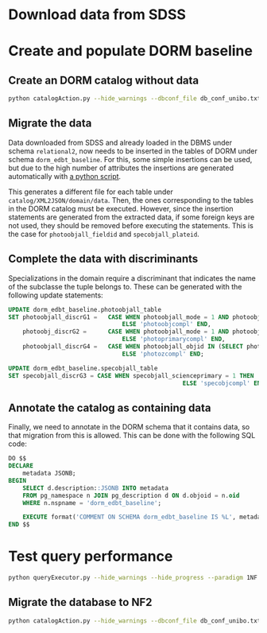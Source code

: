 # Download data from SDSS

# Create and populate DORM baseline

## Create an DORM catalog without data

```bash
python catalogAction.py --hide_warnings --dbconf_file db_conf_unibo.txt --dbschema dorm_edbt_baseline --supersede --create design --paradigm 1NF --dsg_fmt XML --dsg_spec 1NF/SDSS_simple_baseline
```

## Migrate the data

Data downloaded from SDSS and already loaded in the DBMS under schema `relational2`, now needs to be inserted in the tables of DORM under schema `dorm_edbt_baseline`. 
For this, some simple insertions can be used, but due to the high number of attributes the insertions are generated automatically with [a python script](catalog/XML2JSON/domain/SQL2INSERT.py). 

This generates a different file for each table under `catalog/XML2JSON/domain/data`.
Then, the ones corresponding to the tables in the DORM catalog must be executed.
However, since the insertion statements are generated from the extracted data, if some foreign keys are not used, they should be removed before executing the statements.
This is the case for `photoobjall_fieldid` and `specobjall_plateid`.

## Complete the data with discriminants

Specializations in the domain require a discriminant that indicates the name of the subclasse the tuple belongs to.
These can be generated with the following update statements:

```sql
UPDATE dorm_edbt_baseline.photoobjall_table
SET photoobjall_discrG1 =   CASE WHEN photoobjall_mode = 1 AND photoobjall_clean = 1 THEN 'photoobj'
								ELSE 'photoobjcompl' END,
	photoobj_discrG2 =      CASE WHEN photoobjall_mode = 1 AND photoobjall_clean = 1 AND (photoobjall_resolveStatus & 0x01) != 0 THEN 'photoprimary'
								ELSE 'photoprimarycompl' END,
	photoobjall_discrG4 =   CASE WHEN photoobjall_objid IN (SELECT photoobjall_objid FROM dorm_edbt_baseline.photoz_table) THEN 'photoz'
								ELSE 'photozcompl' END;													

UPDATE dorm_edbt_baseline.specobjall_table
SET specobjall_discrG3 = CASE WHEN specobjall_scienceprimary = 1 THEN 'specobj'
												 ELSE 'specobjcompl' END;
```

## Annotate the catalog as containing data

Finally, we need to annotate in the DORM schema that it contains data, so that migration from this is allowed.
This can be done with the following SQL code:

```sql
DO $$
DECLARE
    metadata JSONB;
BEGIN
    SELECT d.description::JSONB INTO metadata
    FROM pg_namespace n JOIN pg_description d ON d.objoid = n.oid
    WHERE n.nspname = 'dorm_edbt_baseline';

    EXECUTE format('COMMENT ON SCHEMA dorm_edbt_baseline IS %L', metadata || '{"has_data": true}');
END $$
```

# Test query performance

```bash
python queryExecutor.py --hide_warnings --hide_progress --paradigm 1NF --dbconf_file db_conf_unibo.txt --dbschema dorm_edbt_baseline --print_cost --save_cost --query_file files/queries/SDSS_2505
```

## Migrate the database to NF2

```bash
python catalogAction.py --hide_warnings --dbconf_file db_conf_unibo.txt --dbschema dorm_edbt_baseline_NF2 --supersede --create design --paradigm NF2_JSON --dsg_fmt XML --dsg_spec 1NF/SDSS_simple_baseline  --src_sch dorm_edbt_baseline --src_kind 1NF
```
